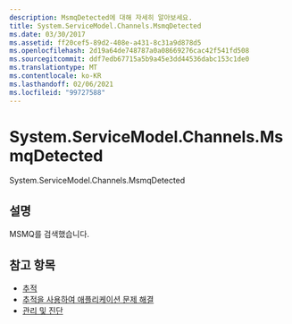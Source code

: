 ```yaml
---
description: MsmqDetected에 대해 자세히 알아보세요.
title: System.ServiceModel.Channels.MsmqDetected
ms.date: 03/30/2017
ms.assetid: ff20cef5-89d2-408e-a431-8c31a9d878d5
ms.openlocfilehash: 2d19a64de748787a0a08669276cac42f541fd508
ms.sourcegitcommit: ddf7edb67715a5b9a45e3dd44536dabc153c1de0
ms.translationtype: MT
ms.contentlocale: ko-KR
ms.lasthandoff: 02/06/2021
ms.locfileid: "99727588"
---
```

# <a name="systemservicemodelchannelsmsmqdetected"></a>System.ServiceModel.Channels.MsmqDetected

System.ServiceModel.Channels.MsmqDetected  
  
## <a name="description"></a>설명  

 MSMQ를 검색했습니다.  
  
## <a name="see-also"></a>참고 항목

- [추적](index.md)
- [추적을 사용하여 애플리케이션 문제 해결](using-tracing-to-troubleshoot-your-application.md)
- [관리 및 진단](../index.md)
